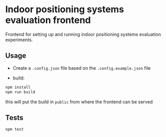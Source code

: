 # Indoor positioning systems evaluation frontend

Frontend for setting up and running indoor positioning systems evaluation experiments.

## Usage

- Create a ```.config.json``` file based on the ```.config.example.json``` file

- build:

```bash
npm install
npm run build
```

this will put the build in ```public``` from where the frontend can be served

## Tests

```bash
npm test
```
